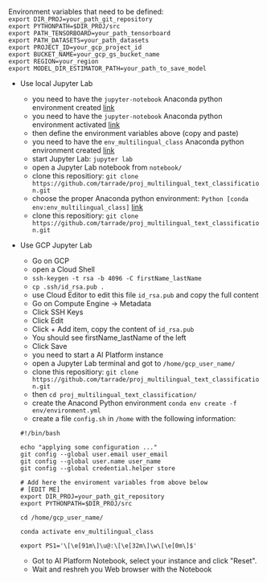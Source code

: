 Environment variables that need to be defined:   
`export DIR_PROJ=your_path_git_repository`  
`export PYTHONPATH=$DIR_PROJ/src`  
`export PATH_TENSORBOARD=your_path_tensorboard`  
`export PATH_DATASETS=your_path_datasets`  
`export PROJECT_ID=your_gcp_project_id`  
`export BUCKET_NAME=your_gcp_gs_bucket_name`  
`export REGION=your_region`  
`export MODEL_DIR_ESTIMATOR_PATH=your_path_to_save_model` 

- Use local Jupyter Lab 
    - you need to have the `jupyter-notebook` Anaconda python environment created [link](local_jupyter_lab_installation.md) 
    - you need to have the `jupyter-notebook` Anaconda python environment activated [link](local_jupyter_lab_installation.md) 
    - then define the environment variables above (copy and paste) 
    - you need to have the `env_multilingual_class` Anaconda python environment created [link](local_jupyter_lab_installation.md)  
    - start Jupyter Lab:  `jupyter lab` 
    - open a Jupyter Lab notebook from `notebook/` 
     - clone this repositiory: `git clone https://github.com/tarrade/proj_multilingual_text_classification.git`
    - choose the proper Anaconda python environment:  `Python [conda env:env_multilingual_class]` [link](conda_env.md) 
    - clone this repositiory: `git clone https://github.com/tarrade/proj_multilingual_text_classification.git`


- Use GCP Jupyter Lab 
    - Go on GCP
    - open a Cloud Shell
    - `ssh-keygen -t rsa -b 4096 -C firstName_lastName`
    - `cp .ssh/id_rsa.pub .`
    - use Cloud Editor to edit this file `id_rsa.pub` and copy the full content
    - Go on Compute Engine -> Metadata
    - Click SSH Keys
    - Click Edit
    - Click + Add item, copy the content of `id_rsa.pub`
    - You should see firstName_lastName of the left
    - Click Save
    - you need to start a AI Platform instance 
    - open a Jupyter Lab terminal and got to `/home/gcp_user_name/`
    - clone this repositiory: `git clone https://github.com/tarrade/proj_multilingual_text_classification.git`
    - then `cd proj_multilingual_text_classification/`
    - create the Anacond Python environment `conda env create -f env/environment.yml`
    - create a file `config.sh` in `/home` with the following information: 
    ```
    #!/bin/bash
    
    echo "applying some configuration ..."
    git config --global user.email user_email
    git config --global user.name user_name
    git config --global credential.helper store
        
    # Add here the enviroment variables from above below
    # [EDIT ME]
    export DIR_PROJ=your_path_git_repository
    export PYTHONPATH=$DIR_PROJ/src
  
    cd /home/gcp_user_name/
    
    conda activate env_multilingual_class

    export PS1='\[\e[91m\]\u@:\[\e[32m\]\w\[\e[0m\]$'
    ```
    - Got to AI Platform Notebook, select your instance and click "Reset".
    - Wait and reshreh you Web browser with the Notebook
